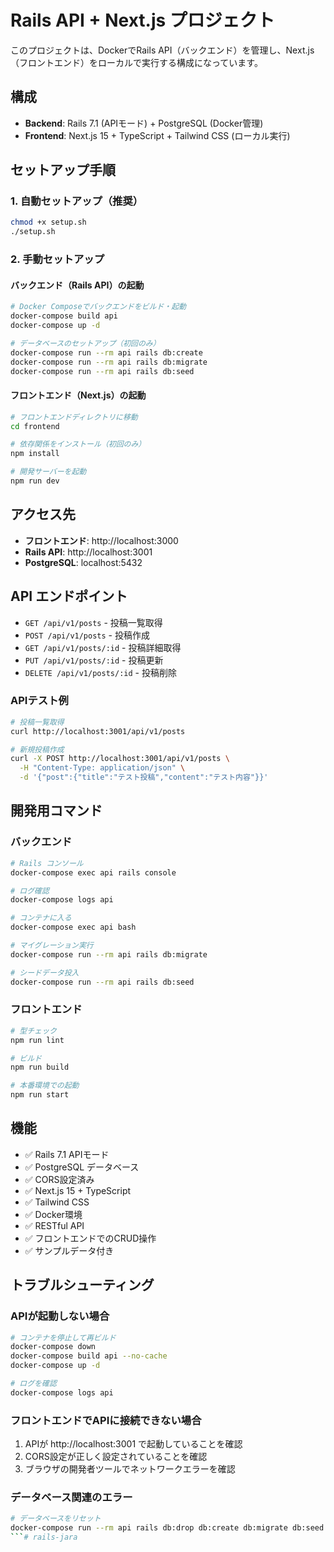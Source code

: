 # Rails API + Next.js プロジェクト

このプロジェクトは、DockerでRails API（バックエンド）を管理し、Next.js（フロントエンド）をローカルで実行する構成になっています。

## 構成

- **Backend**: Rails 7.1 (APIモード) + PostgreSQL (Docker管理)
- **Frontend**: Next.js 15 + TypeScript + Tailwind CSS (ローカル実行)

## セットアップ手順

### 1. 自動セットアップ（推奨）

```bash
chmod +x setup.sh
./setup.sh
```

### 2. 手動セットアップ

#### バックエンド（Rails API）の起動

```bash
# Docker Composeでバックエンドをビルド・起動
docker-compose build api
docker-compose up -d

# データベースのセットアップ（初回のみ）
docker-compose run --rm api rails db:create
docker-compose run --rm api rails db:migrate
docker-compose run --rm api rails db:seed
```

#### フロントエンド（Next.js）の起動

```bash
# フロントエンドディレクトリに移動
cd frontend

# 依存関係をインストール（初回のみ）
npm install

# 開発サーバーを起動
npm run dev
```

## アクセス先

- **フロントエンド**: http://localhost:3000
- **Rails API**: http://localhost:3001
- **PostgreSQL**: localhost:5432

## API エンドポイント

- `GET /api/v1/posts` - 投稿一覧取得
- `POST /api/v1/posts` - 投稿作成
- `GET /api/v1/posts/:id` - 投稿詳細取得
- `PUT /api/v1/posts/:id` - 投稿更新
- `DELETE /api/v1/posts/:id` - 投稿削除

### APIテスト例

```bash
# 投稿一覧取得
curl http://localhost:3001/api/v1/posts

# 新規投稿作成
curl -X POST http://localhost:3001/api/v1/posts \
  -H "Content-Type: application/json" \
  -d '{"post":{"title":"テスト投稿","content":"テスト内容"}}'
```

## 開発用コマンド

### バックエンド

```bash
# Rails コンソール
docker-compose exec api rails console

# ログ確認
docker-compose logs api

# コンテナに入る
docker-compose exec api bash

# マイグレーション実行
docker-compose run --rm api rails db:migrate

# シードデータ投入
docker-compose run --rm api rails db:seed
```

### フロントエンド

```bash
# 型チェック
npm run lint

# ビルド
npm run build

# 本番環境での起動
npm run start
```

## 機能

- ✅ Rails 7.1 APIモード
- ✅ PostgreSQL データベース
- ✅ CORS設定済み
- ✅ Next.js 15 + TypeScript
- ✅ Tailwind CSS
- ✅ Docker環境
- ✅ RESTful API
- ✅ フロントエンドでのCRUD操作
- ✅ サンプルデータ付き

## トラブルシューティング

### APIが起動しない場合

```bash
# コンテナを停止して再ビルド
docker-compose down
docker-compose build api --no-cache
docker-compose up -d

# ログを確認
docker-compose logs api
```

### フロントエンドでAPIに接続できない場合

1. APIが http://localhost:3001 で起動していることを確認
2. CORS設定が正しく設定されていることを確認
3. ブラウザの開発者ツールでネットワークエラーを確認

### データベース関連のエラー

```bash
# データベースをリセット
docker-compose run --rm api rails db:drop db:create db:migrate db:seed
```# rails-jara
